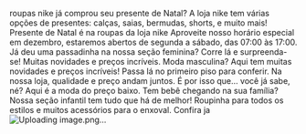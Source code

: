 
roupas nike
já comprou seu presente de Natal? A loja nike tem várias opções de presentes: calças, saias, bermudas, shorts, e muito mais! Presente de Natal é na roupas da loja nike Aproveite nosso horário especial em dezembro, estaremos abertos de segunda a sábado, das 07:00 às 17:00.
Já deu uma passadinha na nossa seção feminina? Corre lá e surpreenda-se! Muitas novidades e preços incríveis.
Moda masculina? Aqui tem muitas novidades e preços incríveis! Passa lá no primeiro piso para conferir. Na nossa loja, qualidade e preço andam juntos. É por isso que… você já sabe, né? Aqui é a moda do preço baixo.
Tem bebê chegando na sua família? Nossa seção infantil tem tudo que há de melhor! Roupinha para todos os estilos e muitos acessórios para o enxoval. Confira ja
![Uploading image.png…]()
